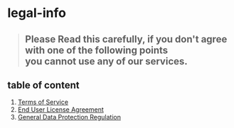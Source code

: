 # legal-info

> ## Please Read this carefully, if you don't agree with one of the following points <br> you cannot use any of our services.


## table of content

1. [Terms of Service](./TOS.md)
1. [End User License Agreement](./EULA.md)
1. [General Data Protection Regulation](./GDPR.md)
